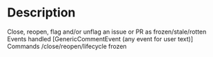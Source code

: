 # Description
Close, reopen, flag and/or unflag an issue or PR as frozen/stale/rotten
Events handled
[GenericCommentEvent (any event for user text)]
Commands
/close/reopen/lifecycle frozen